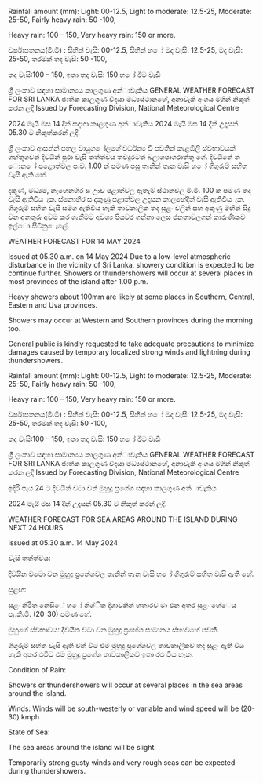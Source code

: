 Rainfall amount (mm): Light: 00-12.5, Light to moderate: 12.5-25, Moderate: 25-50, Fairly heavy rain: 50 -100,

Heavy rain: 100 – 150, Very heavy rain: 150 or more.

වර්ෂාපතනය(මි.මී) : සිහින් වැසි: 00-12.5, සිහින් හ ෝ මද වැසි: 12.5-25, මද වැසි: 25-50, තරමක් තද වැසි: 50 -100,

තද වැසි:100 – 150, ඉතා තද වැසි: 150 හ ෝ ඊට වැඩි

ශ්‍රී ලංකාව සඳහා සාමාන්‍යය කාලගුණ අන්‍ාවැකිය GENERAL WEATHER FORECAST FOR SRI LANKA ජාතික කාලගුණ විදයා මධ්‍යස්ථානහේ, අනාවැකි අංශය මගින් නිකුත් කරන ලදි Issued by Forecasting Division, National Meteorological Centre

2024 මැයි මස 14 දින්‍ සඳහා කාලගුණ අන්‍ාවැකිය 2024 මැයි මස 14 දින්‍ උදෑසන්‍ 05.30 ට නිකුත්කරන්‍ ලදි.

ශ්‍රී ලංකාව ආසන්න්‍ පහල වායුග ෝලගේ වර්ධන්‍ය වී පවතින්‍ කැළඹිලි ස්වභාවයක් ගහ්තුගවන් දිවයින්‍ පුරා වැසි තත්ත්වය තවදුරටත් බලාගපාගරාත්තු ගේ. දිවයිනේ න ොන ෝ පළොත්වල ප.ව. 1.00 න් පමණ පසු තැනින් තැන වැසි හ ෝ ගිගුරුම් සහිත වැසි ඇති හේ.

දකුණ, මධ්‍යම, නැහෙනහිර ස ඌව පළාත්වල ඇතැම් ස්ථානවල මි.මී. 100 ක පමණ තද වැසි ඇතිවිය ැක. ස්නොහිර ස දකුණු පළාත්වල උදෑසන කාලහේදීත් වැසි ඇතිවිය ැක. ගිගුරුම් සහිත වැසි සමග ඇතිවිය හැකි තාවකාලික තද සුළං වලින් සහ අකුණු මඟින් සිදු වන අනතුරු අවම කර ගැනීමට අවශ්‍ය පියවර ගන්නා ලෙස ජනතාවලගන් කාරුණිකව ඉල්ො සිටිනු ෙැලේ.

WEATHER FORECAST FOR 14 MAY 2024

Issued at 05.30 a.m. on 14 May 2024 Due to a low-level atmospheric disturbance in the vicinity of Sri Lanka, showery condition is expected to be continue further. Showers or thundershowers will occur at several places in most provinces of the island after 1.00 p.m.

Heavy showers about 100mm are likely at some places in Southern, Central, Eastern and Uva provinces.

Showers may occur at Western and Southern provinces during the morning too.

General public is kindly requested to take adequate precautions to minimize damages caused by temporary localized strong winds and lightning during thundershowers.

Rainfall amount (mm): Light: 00-12.5, Light to moderate: 12.5-25, Moderate: 25-50, Fairly heavy rain: 50 -100,

Heavy rain: 100 – 150, Very heavy rain: 150 or more.

වර්ෂාපතනය(මි.මී) : සිහින් වැසි: 00-12.5, සිහින් හ ෝ මද වැසි: 12.5-25, මද වැසි: 25-50, තරමක් තද වැසි: 50 -100,

තද වැසි:100 – 150, ඉතා තද වැසි: 150 හ ෝ ඊට වැඩි

ශ්‍රී ලංකාව සඳහා සාමාන්‍යය කාලගුණ අන්‍ාවැකිය GENERAL WEATHER FORECAST FOR SRI LANKA ජාතික කාලගුණ විදයා මධ්‍යස්ථානහේ, අනාවැකි අංශය මගින් නිකුත් කරන ලදි Issued by Forecasting Division, National Meteorological Centre

ඉදිරි පැය 24 ට දිවයින්‍ වටා වන්‍ මුහුදු ප්‍රගේශ සඳහා කාලගුණ අන්‍ාවැකිය

2024 මැයි මස 14 දින්‍ උදෑසන්‍ 05.30 ට නිකුත් කරන්‍ ලදි.

WEATHER FORECAST FOR SEA AREAS AROUND THE ISLAND DURING NEXT 24 HOURS

Issued at 05.30 a.m. 14 May 2024

වැසි තත්ත්වය:

දිවයින වටො වන මුහුදු ප්‍රනේශවල තැනින් තැන වැසි හ ෝ ගිගුරුම් සහිත වැසි ඇති හේ.

සුළඟ:

සුළං නිරිත නෙසිේ හ ෝ නිශ්ිත දිශාවකින් හතාරව මා එන අතර සුළං හේෙය පැ.කි.මී. (20-30) පමණ හේ.

මුහුගේ ස්වභාවය: දිවයින වටා වන මුහුදු ප්‍රහේශ සාමානය ස්භාවහේ පවතී.

ගිගුරුම් සහිත වැසි ඇති වන්‍ විට එම මුහුදු ප්‍රගේශවල තාවකාලිකව තද සුළං ඇති විය හැකි අතර එවිට එම මුහුදු ප්‍රගේශ තාවකාලිකව ඉතා රළු විය හැක.

Condition of Rain:

Showers or thundershowers will occur at several places in the sea areas around the island.

Winds: Winds will be south-westerly or variable and wind speed will be (20-30) kmph

State of Sea:

The sea areas around the island will be slight.

Temporarily strong gusty winds and very rough seas can be expected during thundershowers.